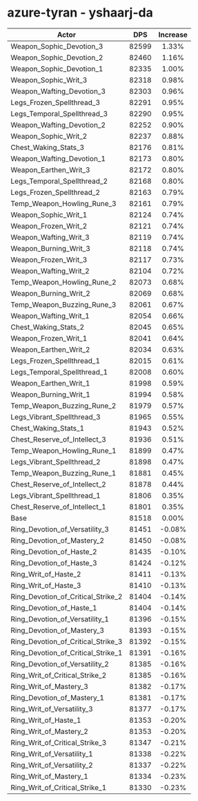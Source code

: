 # azure-tyran - yshaarj-da
| Actor | DPS | Increase |
|---|:---:|:---:|
|Weapon_Sophic_Devotion_3|82599|1.33%|
|Weapon_Sophic_Devotion_2|82460|1.16%|
|Weapon_Sophic_Devotion_1|82335|1.00%|
|Weapon_Sophic_Writ_3|82318|0.98%|
|Weapon_Wafting_Devotion_3|82303|0.96%|
|Legs_Frozen_Spellthread_3|82291|0.95%|
|Legs_Temporal_Spellthread_3|82290|0.95%|
|Weapon_Wafting_Devotion_2|82252|0.90%|
|Weapon_Sophic_Writ_2|82237|0.88%|
|Chest_Waking_Stats_3|82176|0.81%|
|Weapon_Wafting_Devotion_1|82173|0.80%|
|Weapon_Earthen_Writ_3|82172|0.80%|
|Legs_Temporal_Spellthread_2|82168|0.80%|
|Legs_Frozen_Spellthread_2|82163|0.79%|
|Temp_Weapon_Howling_Rune_3|82161|0.79%|
|Weapon_Sophic_Writ_1|82124|0.74%|
|Weapon_Frozen_Writ_2|82121|0.74%|
|Weapon_Wafting_Writ_3|82119|0.74%|
|Weapon_Burning_Writ_3|82118|0.74%|
|Weapon_Frozen_Writ_3|82117|0.73%|
|Weapon_Wafting_Writ_2|82104|0.72%|
|Temp_Weapon_Howling_Rune_2|82073|0.68%|
|Weapon_Burning_Writ_2|82069|0.68%|
|Temp_Weapon_Buzzing_Rune_3|82061|0.67%|
|Weapon_Wafting_Writ_1|82054|0.66%|
|Chest_Waking_Stats_2|82045|0.65%|
|Weapon_Frozen_Writ_1|82041|0.64%|
|Weapon_Earthen_Writ_2|82034|0.63%|
|Legs_Frozen_Spellthread_1|82015|0.61%|
|Legs_Temporal_Spellthread_1|82008|0.60%|
|Weapon_Earthen_Writ_1|81998|0.59%|
|Weapon_Burning_Writ_1|81994|0.58%|
|Temp_Weapon_Buzzing_Rune_2|81979|0.57%|
|Legs_Vibrant_Spellthread_3|81965|0.55%|
|Chest_Waking_Stats_1|81943|0.52%|
|Chest_Reserve_of_Intellect_3|81936|0.51%|
|Temp_Weapon_Howling_Rune_1|81899|0.47%|
|Legs_Vibrant_Spellthread_2|81898|0.47%|
|Temp_Weapon_Buzzing_Rune_1|81881|0.45%|
|Chest_Reserve_of_Intellect_2|81878|0.44%|
|Legs_Vibrant_Spellthread_1|81806|0.35%|
|Chest_Reserve_of_Intellect_1|81801|0.35%|
|Base|81518|0.00%|
|Ring_Devotion_of_Versatility_3|81451|-0.08%|
|Ring_Devotion_of_Mastery_2|81450|-0.08%|
|Ring_Devotion_of_Haste_2|81435|-0.10%|
|Ring_Devotion_of_Haste_3|81424|-0.12%|
|Ring_Writ_of_Haste_2|81411|-0.13%|
|Ring_Writ_of_Haste_3|81410|-0.13%|
|Ring_Devotion_of_Critical_Strike_2|81404|-0.14%|
|Ring_Devotion_of_Haste_1|81404|-0.14%|
|Ring_Devotion_of_Versatility_1|81396|-0.15%|
|Ring_Devotion_of_Mastery_3|81393|-0.15%|
|Ring_Devotion_of_Critical_Strike_3|81392|-0.15%|
|Ring_Devotion_of_Critical_Strike_1|81391|-0.16%|
|Ring_Devotion_of_Versatility_2|81385|-0.16%|
|Ring_Writ_of_Critical_Strike_2|81385|-0.16%|
|Ring_Writ_of_Mastery_3|81382|-0.17%|
|Ring_Devotion_of_Mastery_1|81381|-0.17%|
|Ring_Writ_of_Versatility_3|81377|-0.17%|
|Ring_Writ_of_Haste_1|81353|-0.20%|
|Ring_Writ_of_Mastery_2|81353|-0.20%|
|Ring_Writ_of_Critical_Strike_3|81347|-0.21%|
|Ring_Writ_of_Versatility_1|81338|-0.22%|
|Ring_Writ_of_Versatility_2|81337|-0.22%|
|Ring_Writ_of_Mastery_1|81334|-0.23%|
|Ring_Writ_of_Critical_Strike_1|81330|-0.23%|
